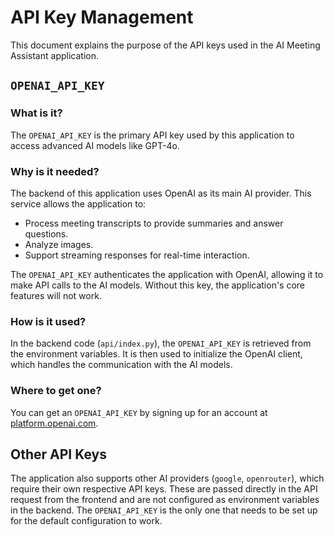 # API Key Management

This document explains the purpose of the API keys used in the AI Meeting Assistant application.

## `OPENAI_API_KEY`

### What is it?

The `OPENAI_API_KEY` is the primary API key used by this application to access advanced AI models like GPT-4o.

### Why is it needed?

The backend of this application uses OpenAI as its main AI provider. This service allows the application to:

-   Process meeting transcripts to provide summaries and answer questions.
-   Analyze images.
-   Support streaming responses for real-time interaction.

The `OPENAI_API_KEY` authenticates the application with OpenAI, allowing it to make API calls to the AI models. Without this key, the application's core features will not work.

### How is it used?

In the backend code (`api/index.py`), the `OPENAI_API_KEY` is retrieved from the environment variables. It is then used to initialize the OpenAI client, which handles the communication with the AI models.

### Where to get one?

You can get an `OPENAI_API_KEY` by signing up for an account at [platform.openai.com](https://platform.openai.com/).

## Other API Keys

The application also supports other AI providers (`google`, `openrouter`), which require their own respective API keys. These are passed directly in the API request from the frontend and are not configured as environment variables in the backend. The `OPENAI_API_KEY` is the only one that needs to be set up for the default configuration to work.
